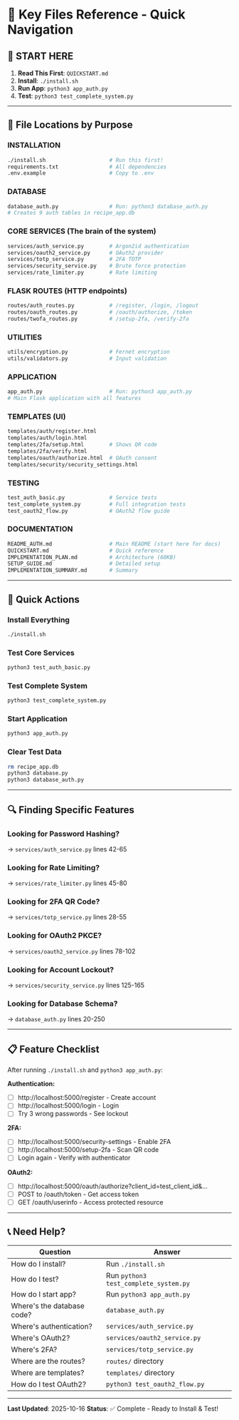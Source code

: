 # 🔑 Key Files Reference - Quick Navigation

## 🚀 START HERE

1. **Read This First**: `QUICKSTART.md`
2. **Install**: `./install.sh`
3. **Run App**: `python3 app_auth.py`
4. **Test**: `python3 test_complete_system.py`

---

## 📂 File Locations by Purpose

### **INSTALLATION**
```bash
./install.sh                    # Run this first!
requirements.txt                # All dependencies
.env.example                    # Copy to .env
```

### **DATABASE**
```bash
database_auth.py                # Run: python3 database_auth.py
# Creates 9 auth tables in recipe_app.db
```

### **CORE SERVICES** (The brain of the system)
```bash
services/auth_service.py        # Argon2id authentication
services/oauth2_service.py      # OAuth2 provider
services/totp_service.py        # 2FA TOTP
services/security_service.py    # Brute force protection
services/rate_limiter.py        # Rate limiting
```

### **FLASK ROUTES** (HTTP endpoints)
```bash
routes/auth_routes.py           # /register, /login, /logout
routes/oauth_routes.py          # /oauth/authorize, /token
routes/twofa_routes.py          # /setup-2fa, /verify-2fa
```

### **UTILITIES**
```bash
utils/encryption.py             # Fernet encryption
utils/validators.py             # Input validation
```

### **APPLICATION**
```bash
app_auth.py                     # Run: python3 app_auth.py
# Main Flask application with all features
```

### **TEMPLATES** (UI)
```bash
templates/auth/register.html
templates/auth/login.html
templates/2fa/setup.html        # Shows QR code
templates/2fa/verify.html
templates/oauth/authorize.html  # OAuth consent
templates/security/security_settings.html
```

### **TESTING**
```bash
test_auth_basic.py              # Service tests
test_complete_system.py         # Full integration tests
test_oauth2_flow.py             # OAuth2 flow guide
```

### **DOCUMENTATION**
```bash
README_AUTH.md                  # Main README (start here for docs)
QUICKSTART.md                   # Quick reference
IMPLEMENTATION_PLAN.md          # Architecture (60KB)
SETUP_GUIDE.md                  # Detailed setup
IMPLEMENTATION_SUMMARY.md       # Summary
```

---

## 🎯 Quick Actions

### **Install Everything**
```bash
./install.sh
```

### **Test Core Services**
```bash
python3 test_auth_basic.py
```

### **Test Complete System**
```bash
python3 test_complete_system.py
```

### **Start Application**
```bash
python3 app_auth.py
```

### **Clear Test Data**
```bash
rm recipe_app.db
python3 database.py
python3 database_auth.py
```

---

## 🔍 Finding Specific Features

### **Looking for Password Hashing?**
→ `services/auth_service.py` lines 42-65

### **Looking for Rate Limiting?**
→ `services/rate_limiter.py` lines 45-80

### **Looking for 2FA QR Code?**
→ `services/totp_service.py` lines 28-55

### **Looking for OAuth2 PKCE?**
→ `services/oauth2_service.py` lines 78-102

### **Looking for Account Lockout?**
→ `services/security_service.py` lines 125-165

### **Looking for Database Schema?**
→ `database_auth.py` lines 20-250

---

## 📋 Feature Checklist

After running `./install.sh` and `python3 app_auth.py`:

**Authentication:**
- [ ] http://localhost:5000/register - Create account
- [ ] http://localhost:5000/login - Login
- [ ] Try 3 wrong passwords - See lockout

**2FA:**
- [ ] http://localhost:5000/security-settings - Enable 2FA
- [ ] http://localhost:5000/setup-2fa - Scan QR code
- [ ] Login again - Verify with authenticator

**OAuth2:**
- [ ] http://localhost:5000/oauth/authorize?client_id=test_client_id&...
- [ ] POST to /oauth/token - Get access token
- [ ] GET /oauth/userinfo - Access protected resource

---

## 📞 Need Help?

| Question | Answer |
|----------|--------|
| How do I install? | Run `./install.sh` |
| How do I test? | Run `python3 test_complete_system.py` |
| How do I start app? | Run `python3 app_auth.py` |
| Where's the database code? | `database_auth.py` |
| Where's authentication? | `services/auth_service.py` |
| Where's OAuth2? | `services/oauth2_service.py` |
| Where's 2FA? | `services/totp_service.py` |
| Where are the routes? | `routes/` directory |
| Where are templates? | `templates/` directory |
| How do I test OAuth2? | `python3 test_oauth2_flow.py` |

---

**Last Updated**: 2025-10-16
**Status**: ✅ Complete - Ready to Install & Test!
